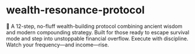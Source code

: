 # wealth-resonance-protocol
🔑 A 12-step, no-fluff wealth-building protocol combining ancient wisdom and modern compounding strategy. Built for those ready to escape survival mode and step into unstoppable financial overflow. Execute with discipline. Watch your frequency—and income—rise.

